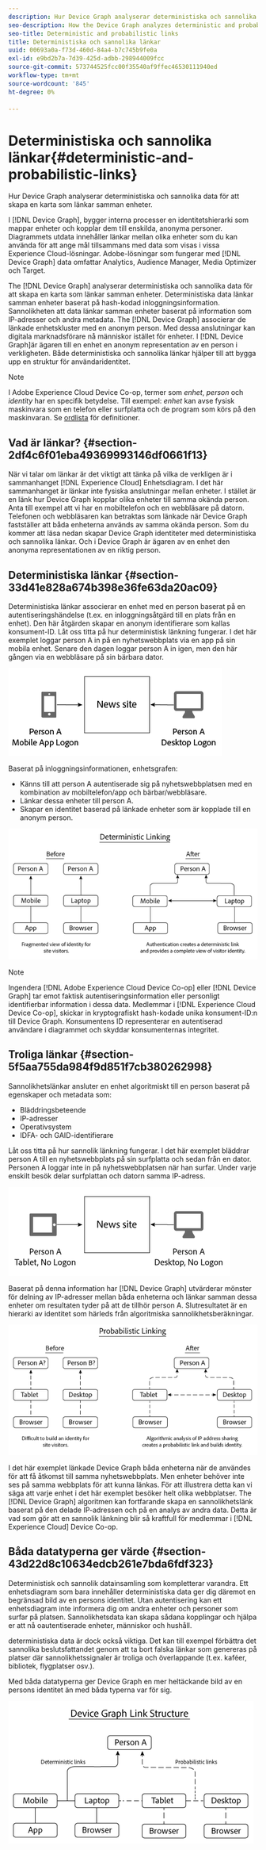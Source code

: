 ```yaml
---
description: Hur Device Graph analyserar deterministiska och sannolika data för att skapa en karta som länkar samman enheter.
seo-description: How the Device Graph analyzes deterministic and probabilistic data to build a map that links devices together.
seo-title: Deterministic and probabilistic links
title: Deterministiska och sannolika länkar
uuid: 00693a0a-f73d-460d-84a4-b7c745b9fe0a
exl-id: e9bd2b7a-7d39-425d-adbb-298944009fcc
source-git-commit: 573744525fcc00f35540af9ffec46530111940ed
workflow-type: tm+mt
source-wordcount: '845'
ht-degree: 0%

---
```


# Deterministiska och sannolika länkar{#deterministic-and-probabilistic-links}

Hur Device Graph analyserar deterministiska och sannolika data för att skapa en karta som länkar samman enheter.

I [!DNL Device Graph], bygger interna processer en identitetshierarki som mappar enheter och kopplar dem till enskilda, anonyma personer. Diagrammets utdata innehåller länkar mellan olika enheter som du kan använda för att ange mål tillsammans med data som visas i vissa Experience Cloud-lösningar. Adobe-lösningar som fungerar med [!DNL Device Graph] data omfattar Analytics, Audience Manager, Media Optimizer och Target.

The [!DNL Device Graph] analyserar deterministiska och sannolika data för att skapa en karta som länkar samman enheter. Deterministiska data länkar samman enheter baserat på hash-kodad inloggningsinformation. Sannolikheten att data länkar samman enheter baserat på information som IP-adresser och andra metadata. The [!DNL Device Graph] associerar de länkade enhetskluster med en anonym person. Med dessa anslutningar kan digitala marknadsförare nå människor istället för enheter. I [!DNL Device Graph]är ägaren till en enhet en anonym representation av en person i verkligheten. Både deterministiska och sannolika länkar hjälper till att bygga upp en struktur för användaridentitet.

>[!NOTE]
>
>I Adobe Experience Cloud Device Co-op, termer som *enhet*, *person* och *identity* har en specifik betydelse. Till exempel: *enhet* kan avse fysisk maskinvara som en telefon eller surfplatta och de program som körs på den maskinvaran. Se [ordlista](../glossary.md#glossgroup-0f47d7fbd76c4759801f565f341a386c) för definitioner.

## Vad är länkar? {#section-2df4c6f01eba49369993146df0661f13}

När vi talar om länkar är det viktigt att tänka på vilka de verkligen är i sammanhanget [!DNL Experience Cloud] Enhetsdiagram. I det här sammanhanget är länkar inte fysiska anslutningar mellan enheter. I stället är en länk hur Device Graph kopplar olika enheter till samma okända person. Anta till exempel att vi har en mobiltelefon och en webbläsare på datorn. Telefonen och webbläsaren kan betraktas som länkade när Device Graph fastställer att båda enheterna används av samma okända person. Som du kommer att läsa nedan skapar Device Graph identiteter med deterministiska och sannolika länkar. Och i Device Graph är ägaren av en enhet den anonyma representationen av en riktig person.

## Deterministiska länkar {#section-33d41e828a674b398e36fe63da20ac09}

Deterministiska länkar associerar en enhet med en person baserat på en autentiseringshändelse (t.ex. en inloggningsåtgärd till en plats från en enhet). Den här åtgärden skapar en anonym identifierare som kallas konsument-ID. Låt oss titta på hur deterministisk länkning fungerar. I det här exemplet loggar person A in på en nyhetswebbplats via en app på sin mobila enhet. Senare den dagen loggar person A in igen, men den här gången via en webbläsare på sin bärbara dator.

![](assets/link1.png)

Baserat på inloggningsinformationen, enhetsgrafen:

* Känns till att person A autentiserade sig på nyhetswebbplatsen med en kombination av mobiltelefon/app och bärbar/webbläsare.
* Länkar dessa enheter till person A.
* Skapar en identitet baserad på länkade enheter som är kopplade till en anonym person.

![](assets/link2.png)

>[!NOTE]
>
>Ingendera [!DNL Adobe Experience Cloud Device Co-op] eller [!DNL Device Graph] tar emot faktisk autentiseringsinformation eller personligt identifierbar information i dessa data. Medlemmar i [!DNL Experience Cloud Device Co-op], skickar in kryptografiskt hash-kodade unika konsument-ID:n till Device Graph. Konsumentens ID representerar en autentiserad användare i diagrammet och skyddar konsumenternas integritet.

## Troliga länkar {#section-5f5aa755da984f9d851f7cb380262998}

Sannolikhetslänkar ansluter en enhet algoritmiskt till en person baserat på egenskaper och metadata som:

* Bläddringsbeteende
* IP-adresser
* Operativsystem
* IDFA- och GAID-identifierare

Låt oss titta på hur sannolik länkning fungerar. I det här exemplet bläddrar person A till en nyhetswebbplats på sin surfplatta och sedan från en dator. Personen A loggar inte in på nyhetswebbplatsen när han surfar. Under varje enskilt besök delar surfplattan och datorn samma IP-adress.

![](assets/link3.png)

Baserat på denna information har [!DNL Device Graph] utvärderar mönster för delning av IP-adresser mellan båda enheterna och länkar samman dessa enheter om resultaten tyder på att de tillhör person A. Slutresultatet är en hierarki av identitet som härleds från algoritmiska sannolikhetsberäkningar.

![](assets/link4.png)

I det här exemplet länkade Device Graph båda enheterna när de användes för att få åtkomst till samma nyhetswebbplats. Men enheter behöver inte ses på samma webbplats för att kunna länkas. För att illustrera detta kan vi säga att varje enhet i det här exemplet besöker helt olika webbplatser. The [!DNL Device Graph] algoritmen kan fortfarande skapa en sannolikhetslänk baserat på den delade IP-adressen och på en analys av andra data. Detta är vad som gör att en sannolik länkning blir så kraftfull för medlemmar i [!DNL Experience Cloud] Device Co-op.

## Båda datatyperna ger värde {#section-43d22d8c10634edcb261e7bda6fdf323}

Deterministisk och sannolik datainsamling som kompletterar varandra. Ett enhetsdiagram som bara innehåller deterministiska data ger dig däremot en begränsad bild av en persons identitet. Utan autentisering kan ett enhetsdiagram inte informera dig om andra enheter och personer som surfar på platsen. Sannolikhetsdata kan skapa sådana kopplingar och hjälpa er att nå oautentiserade enheter, människor och hushåll.

deterministiska data är dock också viktiga. Det kan till exempel förbättra det sannolika beslutsfattandet genom att ta bort falska länkar som genereras på platser där sannolikhetssignaler är troliga och överlappande (t.ex. kaféer, bibliotek, flygplatser osv.).

Med båda datatyperna ger Device Graph en mer heltäckande bild av en persons identitet än med båda typerna var för sig.

![](assets/link5.png)
